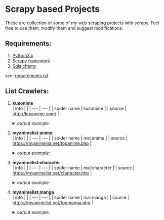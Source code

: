 
# Scrapy based Projects
These are collection of some of my web scraping projects with scrapy. Feel free to use them, modify them and suggest modifications.

## Requirements:
1. [Python3.x](https://www.python.org/)
2. [Scrapy framework](https://scrapy.org/)
3. [Sqlalchemy](https://sqlalchemy.org)

see: [requirements.txt](/requirements.txt)

## List Crawlers:
1. **kusonime**</br>
   | info |  |
   | --- | --- |
   | spider name | kusonime |
   | source | http://kusonime.com/ |

   <details>
     <summary><i>output example:</i></summary>

      </br>

      | id | title | url | genre | thumbnail | japanese | seasons | producers | type | status | total_episode | score | duration | released_on | sinopsis | download_data |
      |---|---|---|---|---|---|---|---|---|---|---|---|---|---|---|---|
      | 1 | Hanabi-chan wa Okuregachi | https://kusonime.com/hanabichan-batch- [...] | [ "Comedy", "Spring 2022" ] | https://kusonime.com/wp- [...] | ハナビちゃんは遅れがち | Spring 2022 | N/A | TV Series | Ongoing | ? | 6.12 | 4 min. per ep. | Jul 10, 2022 | Musashi Shinonome, manajer baru yang akan [...] | [ { "name": "Download Hanabi-chan wa [...] |
      | 2 | Shikong Zhi Xi (Time Space Rift) | https://kusonime.com/shikong-zhi-xi-batch- [...] | [ "Action", "Anime ONA" ] | https://kusonime.com/wp- [...] | 时空之隙 | Anime ONA | B.CMAY PICTURES, bilibili | ONA | Completed | 13 | 6.49 | 21 min. per ep. | Apr 15, 2022 | Energi yang tidak stabil dari dunia saat ini [...] | [ { "name": "Download Shikong Zhi Xi Batch [...] |
      | 3 | Gaikotsu Kishi-sama Tadaima Isekai e Odekakechuu | https://kusonime.com/skeleton-knight-batch- [...] | [ "Action", "Fantasy", "Spring 2022" ] | https://kusonime.com/wp- [...] | 骸骨騎士様、只今異世界へお出掛け中 | Spring 2022 | Pony Canyon, AT-X, DAX Production, Docomo [...] | BD | Completed | 12 | 7.31 | 23 min. per ep. | Apr 07, 2022 | selain Ainz-sama ada juga tengkorak [...] | [ { "name": "Download Gaikotsu Kishi-sama [...] |
      | 4 | Steamboy | https://kusonime.com/steamboy-bd-subtitle- [...] | [ "Action", "Adventure", "Drama", [...] | https://kusonime.com/wp- [...] | スチームボーイ | Anime Movie | Bandai Visual, Dentsu, TBS, Imagica, Bandai, [...] | Movie | Completed | 1 | 7.33 | 2 hr. 6 min. | Jul 17, 2004 | Becerita tentang cowok 13 tahun bernama [...] | [ { "name": "Download Movie Steamboy BD [...] |
      | 5 | Xiao Mo Tou Baolu La! (Busted! Darklord) | https://kusonime.com/xiao-mo-tou-baolu-la- [...] | [ "Comedy", "Anime ONA" ] | https://kusonime.com/wp- [...] | 小魔头暴露啦！ | Anime ONA | N/A | ONA | Completed | 26 | 6.38 | 8 min. per ep. | Jan 15, 2022 | Dalam upaya untuk bertahan hidup, Yu Renjie, [...] | [ { "name": "Download Xiao Mo Tou Baolu La! [...] |

      _and more.._

   </details>

1. **myanimelist:anime**</br>
   | info |  |
   | --- | --- |
   | spider name | mal:anime |
   | source | https://myanimelist.net/topanime.php |

   <details>
     <summary><i>output example:</i></summary>

      </br>

      | id | title | url | synonyms | japanese | french | type | episodes | status | aired | premiered | broadcast | producers | licensors | studios | source | genres | theme | demographic | duration | rating | score | ranked | popularity | members | favorites | synopsis | german | spanish |
      |---|---|---|---|---|---|---|---|---|---|---|---|---|---|---|---|---|---|---|---|---|---|---|---|---|---|---|---|---|
      | 1 | Fullmetal Alchemist: Brotherhood | [...] | Hagane no Renkinjutsushi: Fullmetal [...] | 鋼の錬金術師 FULLMETAL ALCHEMIST | Fullmetal Alchemist Brotherhood | TV | 64 | Finished Airing | Apr 5, 2009 to Jul 4, 2010 | Spring 2009 | Sundays at 17:00 (JST) | [ "Aniplex", "Mainichi Broadcasting System", [...] | [ "Aniplex of America", "Funimation" ] | Bones | Manga | [ "Action", "Adventure", "Drama", "Fantasy" ] | [ "Military" ] | [ "Shounen" ] | 24 min. per ep. | R - 17+ (violence & profanity) | 9.13 | #1 | #3 | 2,962,010 | 206,610 | After a horrific alchemy experiment goes [...] |  |  |
      | 2 | Gintama Season 4 | https://myanimelist.net/anime/28977/Gintama° | Gintama' (2015) | 銀魂° | Gintama Saison 4 | TV | 51 | Finished Airing | Apr 8, 2015 to Mar 30, 2016 | Spring 2015 | Wednesdays at 18:00 (JST) | [ "Aniplex", "Dentsu", "TV Tokyo" ] | [ "Crunchyroll", "Funimation" ] | Bandai Namco Pictures | Manga | [ "Action", "Comedy", "Sci-Fi" ] | [ "Gag Humor", "Historical", "Parody", "Samurai" ] | [ "Shounen" ] | 24 min. per ep. | PG-13 - Teens 13 or older | 9.08 | #3 | #338 | 550,787 | 14,871 | Gintoki, Shinpachi, and Kagura return as the [...] | Gintama Season 4 | Gintama Temporada 4 |
      | 3 | Fate/stay night: Heaven's Feel - III. Spring Song | [...] | Fate/stay night Movie: Heaven's Feel 3 | 劇場版「Fate/stay night [Heaven's Feel] [...] | Fate/stay night: Heaven's Feel - III. Spring Song | Movie | 1 | Finished Airing | Aug 15, 2020 |  |  | [ "Aniplex", "Kadokawa", "Notes" ] | Aniplex of America | ufotable | Visual novel | [ "Action", "Fantasy", "Supernatural" ] |  |  | 2 hr. 2 min. | R - 17+ (violence & profanity) | 8.70 | #50 | #704 | 287,013 | 7,089 | The Fifth Holy Grail War in Fuyuki City has [...] |  |  |
      | 4 | Steins;Gate | https://myanimelist.net/anime/9253/Steins_Gate |  | STEINS;GATE |  | TV | 24 | Finished Airing | Apr 6, 2011 to Sep 14, 2011 | Spring 2011 | Wednesdays at 02:05 (JST) | [ "AT-X", "Frontier Works", "Kadokawa [...] | Funimation | White Fox | Visual novel | [ "Drama", "Sci-Fi", "Suspense" ] | [ "Psychological", "Time Travel" ] |  | 24 min. per ep. | PG-13 - Teens 13 or older | 9.08 | #4 | #13 | 2,288,040 | 174,453 | Eccentric scientist Rintarou Okabe has a [...] |  |  |
      | 5 | Kaguya-sama: Love is War - Ultra Romantic | https://myanimelist.net/anime/43608/Kaguya- [...] | Kaguya-sama wa Kokurasetai: Tensai-tachi no [...] | かぐや様は告らせたい-ウルトラロマンティック- |  | TV | 13 | Finished Airing | Apr 9, 2022 to Jun 25, 2022 | Spring 2022 | Saturdays at 00:00 (JST) | [ "Aniplex", "JR East Marketing & [...] | Aniplex of America | A-1 Pictures | Manga | [ "Comedy", "Suspense" ] | [ "Psychological", "Romantic Subtext", "School" ] | [ "Seinen" ] | 23 min. per ep. | PG-13 - Teens 13 or older | 9.13 | #2 | #274 | 633,220 | 22,828 | The elite members of Shuchiin Academy's [...] |  |  |

      _and more.._

   </details>

1. **myanimelist:character**</br>
   | info |  |
   | --- | --- |
   | spider name | mal:character |
   | source | https://myanimelist.net/character.php |

   <details>
     <summary><i>output example:</i></summary>

      </br>

      | id | name | url | japanese | source | favorites | biodata | description |
      |---|---|---|---|---|---|---|---|
      | 1 | Lelouch Lamperouge | [...] | ルルーシュ・ランペルージ | Code Geass: Hangyaku no Lelouch | 157,531 | { "age": "17 (first season), 18 (second [...] | Lelouch vi Britannia (ルルーシュ・ヴィ・ブリタニア, [...] |
      | 2 | Levi | https://myanimelist.net/character/45627/Levi | リヴァイ | Shingeki no Kyojin | 131,616 | { "birthday": "December 25", "height": "160 [...] | Levi is known as humanity's most powerful [...] |
      | 3 | Luffy Monkey D. | [...] | モンキー・D・ルフィ | One Piece | 120,134 | { "age": "17; 19", "birthdate": "May 5, [...] | Bounty: Luffy is the captain of the Straw [...] |
      | 4 | L Lawliet | https://myanimelist.net/character/71/L_Lawliet | エル ローライト | Death Note | 120,189 | { "birthday": "October 31, 1979 (1982 in [...] | L, who also uses the aliases Hideki Ryuga, [...] |
      | 5 | Holo | https://myanimelist.net/character/7373/Holo | ホロ | Ookami to Koushinryou | 26,747 | { "age": "Unknown", "height": "160 cm", [...] | Holo is a wolf harvest deity originally from [...] |

      _and more.._

   </details>

1. **myanimelist:manga**</br>
   | info |  |
   | --- | --- |
   | spider name | mal:manga |
   | source | https://myanimelist.net/topmanga.php |

   <details>
     <summary><i>output example:</i></summary>

      </br>

      | id | title | url | synonyms | japanese | type | volumes | chapters | status | published | genres | themes | demographic | serialization | authors | score | ranked | popularity | members | favorites | synopsis | french | german |
      |---|---|---|---|---|---|---|---|---|---|---|---|---|---|---|---|---|---|---|---|---|---|---|
      | 1 | Berserk | https://myanimelist.net/manga/2/Berserk | Berserk: The Prototype | ベルセルク | Manga | Unknown | Unknown | Publishing | Aug 25, 1989 to ? | [ "Action", "Adventure", "Award Winning", [...] | [ "Gore", "Military", "Mythology", [...] | [ "Seinen" ] | Young Animal | [ "(Art)", "(Story & Art),", "Miura, [...] | 9.46 | #1 | #2 | 561,107 | 105,616 | Guts, a former mercenary now known as the [...] |  |  |
      | 2 | ジョジョの奇妙な冒険 Part7 STEEL BALL RUN | [...] | JoJo's Bizarre Adventure Part 7: Steel Ball [...] |  | Manga | 24 | 96 | Finished | Jan 19, 2004 to Apr 19, 2011 | [ "Action", "Adventure", "Mystery", [...] | [ "Historical" ] | [ "Seinen", "Shounen" ] | Ultra Jump | [ "(Story & Art)", "Araki, Hirohiko" ] | 9.28 | #2 | #27 | 212,316 | 35,940 | In the American Old West, the world's [...] | Steel Ball Run |  |
      | 3 | 〈物語〉シリーズ ファーストシーズン | [...] | Bakemonogatari, Monster Tale, [...] |  | Light Novel | 6 | 107 | Finished | Nov 1, 2006 to Jul 28, 2010 | [ "Action", "Comedy", "Mystery", "Romance", [...] | [ "Vampire" ] |  | Mephisto | [ "(Art)", "(Story),", "NISIO, ISIN", "VOFAN" ] | 8.95 | #13 | #255 | 52,740 | 2,850 | This is a story, a "ghostory" of sorts, [...] |  |  |
      | 4 | One Piece | https://myanimelist.net/manga/13/One_Piece |  | ONE PIECE | Manga | Unknown | Unknown | Publishing | Jul 22, 1997 to ? | [ "Action", "Adventure", "Fantasy" ] |  | [ "Shounen" ] | Shounen Jump (Weekly) | [ "(Story & Art)", "Oda, Eiichiro" ] | 9.20 | #3 | #3 | 509,853 | 100,992 | Gol D. Roger, a man referred to as the [...] |  |  |
      | 5 | Vagabond | https://myanimelist.net/manga/656/Vagabond |  | バガボンド | Manga | 37 | 327 | On Hiatus | Sep 3, 1998 to May 21, 2015 | [ "Action", "Adventure", "Award Winning" ] | [ "Historical", "Samurai" ] | [ "Seinen" ] | Morning | [ "(Story & Art),", "(Story)", "Inoue, [...] | 9.19 | #4 | #16 | 290,208 | 30,783 | In 16th-century Japan, Shinmen Takezou is a [...] |  |  |

      _and more.._

   </details>

